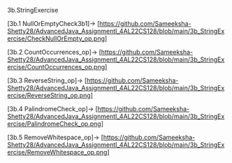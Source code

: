 3b.StringExercise

[3b.1 NullOrEmptyCheck3b1]-> [https://github.com/Sameeksha-Shetty28/AdvancedJava_AssignmentI_4AL22CS128/blob/main/3b_StringExercise/CheckNullOrEmpty_op.png]

[3b.2 CountOccurrences_op]-> [https://github.com/Sameeksha-Shetty28/AdvancedJava_AssignmentI_4AL22CS128/blob/main/3b_StringExercise/CountOccurrences_op.png]

[3b.3 ReverseString_op]-> [https://github.com/Sameeksha-Shetty28/AdvancedJava_AssignmentI_4AL22CS128/blob/main/3b_StringExercise/ReverseString_op.png]

[3b.4 PalindromeCheck_op]-> [https://github.com/Sameeksha-Shetty28/AdvancedJava_AssignmentI_4AL22CS128/blob/main/3b_StringExercise/PalindromeCheck_op.png]

[3b.5 RemoveWhitespace_op]-> [https://github.com/Sameeksha-Shetty28/AdvancedJava_AssignmentI_4AL22CS128/blob/main/3b_StringExercise/RemoveWhitespace_op.png]
